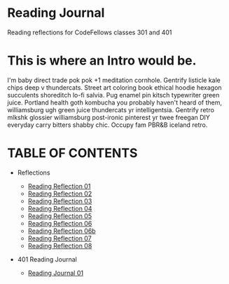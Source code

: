 # Reading Journal
Reading reflections for CodeFellows classes 301 and 401


# This is where an Intro would be. 
<p> I'm baby direct trade pok pok +1 meditation cornhole. Gentrify listicle kale chips deep v thundercats. Street art coloring book ethical hoodie hexagon succulents shoreditch lo-fi salvia. Pug enamel pin kitsch typewriter green juice. Portland health goth kombucha you probably haven't heard of them, williamsburg ugh green juice thundercats yr intelligentsia. Gentrify retro mlkshk glossier williamsburg post-ironic pinterest yr twee freegan DIY everyday carry bitters shabby chic. Occupy fam PBR&B iceland retro. </p>

<p align="center">

# TABLE OF CONTENTS

- Reflections
  - [Reading Reflection 01](./RR01.md) 
  - [Reading Reflection 02](./RR02.md)
  - [Reading Reflection 03](./RR03.md)
  - [Reading Reflection 04](./RR04.md) 
  - [Reading Reflection 05](./RR05.md)
  - [Reading Reflection 06](./RR06.md)   
  - [Reading Reflection 06b](./RR06b.md)  
  - [Reading Reflection 07](./RR07b.md)  
  - [Reading Reflection 08](./RR08.md) 
  
- 401 Reading Journal 
  - [Reading Journal 01](./RR401-01.md)
  ></p>

